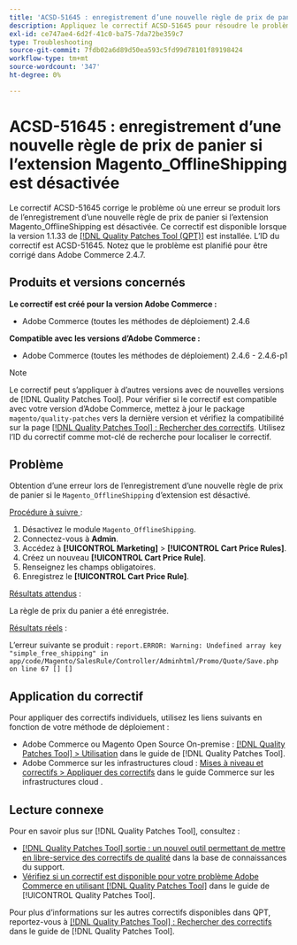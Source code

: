 ```yaml
---
title: 'ACSD-51645 : enregistrement d’une nouvelle règle de prix de panier si l’extension Magento_OfflineShipping est désactivée'
description: Appliquez le correctif ACSD-51645 pour résoudre le problème d’Adobe Commerce en raison duquel une erreur se produit lors de l’enregistrement d’une nouvelle règle de prix de panier si l’extension Magento_OfflineShipping est désactivée.
exl-id: ce747ae4-6d2f-41c0-ba75-7da72be359c7
type: Troubleshooting
source-git-commit: 7fdb02a6d89d50ea593c5fd99d78101f89198424
workflow-type: tm+mt
source-wordcount: '347'
ht-degree: 0%

---
```


# ACSD-51645 : enregistrement d’une nouvelle règle de prix de panier si l’extension Magento_OfflineShipping est désactivée

Le correctif ACSD-51645 corrige le problème où une erreur se produit lors de l’enregistrement d’une nouvelle règle de prix de panier si l’extension Magento_OfflineShipping est désactivée. Ce correctif est disponible lorsque la version 1.1.33 de [[!DNL Quality Patches Tool (QPT)]](https://experienceleague.adobe.com/fr/docs/commerce-operations/tools/quality-patches-tool/quality-patches-tool-to-self-serve-quality-patches) est installée. L’ID du correctif est ACSD-51645. Notez que le problème est planifié pour être corrigé dans Adobe Commerce 2.4.7.

## Produits et versions concernés

**Le correctif est créé pour la version Adobe Commerce :**

* Adobe Commerce (toutes les méthodes de déploiement) 2.4.6

**Compatible avec les versions d’Adobe Commerce :**

* Adobe Commerce (toutes les méthodes de déploiement) 2.4.6 - 2.4.6-p1

>[!NOTE]
>
>Le correctif peut s’appliquer à d’autres versions avec de nouvelles versions de [!DNL Quality Patches Tool]. Pour vérifier si le correctif est compatible avec votre version d’Adobe Commerce, mettez à jour le package `magento/quality-patches` vers la dernière version et vérifiez la compatibilité sur la page [[!DNL Quality Patches Tool] : Rechercher des correctifs](<https://experienceleague.adobe.com/tools/commerce-quality-patches/index.html?lang=fr>). Utilisez l’ID du correctif comme mot-clé de recherche pour localiser le correctif.

## Problème

Obtention d’une erreur lors de l’enregistrement d’une nouvelle règle de prix de panier si le `Magento_OfflineShipping` d’extension est désactivé.

<u>Procédure à suivre </u> :

1. Désactivez le module `Magento_OfflineShipping`.
1. Connectez-vous à **Admin**.
1. Accédez à **[!UICONTROL Marketing]** > **[!UICONTROL Cart Price Rules]**.
1. Créez un nouveau **[!UICONTROL Cart Price Rule]**.
1. Renseignez les champs obligatoires.
1. Enregistrez le **[!UICONTROL Cart Price Rule]**.

<u>Résultats attendus</u> :

La règle de prix du panier a été enregistrée.

<u>Résultats réels</u> :

L’erreur suivante se produit :
`report.ERROR: Warning: Undefined array key "simple_free_shipping" in app/code/Magento/SalesRule/Controller/Adminhtml/Promo/Quote/Save.php on line 67 [] []`

## Application du correctif

Pour appliquer des correctifs individuels, utilisez les liens suivants en fonction de votre méthode de déploiement :

* Adobe Commerce ou Magento Open Source On-premise : [[!DNL Quality Patches Tool] > Utilisation](/help/tools/quality-patches-tool/usage.md) dans le guide de [!DNL Quality Patches Tool].
* Adobe Commerce sur les infrastructures cloud : [Mises à niveau et correctifs > Appliquer des correctifs](https://experienceleague.adobe.com/docs/commerce-cloud-service/user-guide/develop/upgrade/apply-patches.html?lang=fr) dans le guide Commerce sur les infrastructures cloud .

## Lecture connexe

Pour en savoir plus sur [!DNL Quality Patches Tool], consultez :

* [[!DNL Quality Patches Tool] sortie : un nouvel outil permettant de mettre en libre-service des correctifs de qualité](https://experienceleague.adobe.com/fr/docs/commerce-operations/tools/quality-patches-tool/quality-patches-tool-to-self-serve-quality-patches) dans la base de connaissances du support.
* [Vérifiez si un correctif est disponible pour votre problème Adobe Commerce en utilisant [!DNL Quality Patches Tool]](/help/tools/quality-patches-tool/patches-available-in-qpt/check-patch-for-magento-issue-with-magento-quality-patches.md) dans le guide de [!UICONTROL Quality Patches Tool].


Pour plus d’informations sur les autres correctifs disponibles dans QPT, reportez-vous à [[!DNL Quality Patches Tool] : Rechercher des correctifs](<https://experienceleague.adobe.com/tools/commerce-quality-patches/index.html?lang=fr>) dans le guide de [!DNL Quality Patches Tool].
